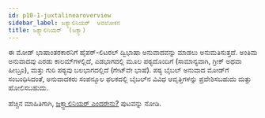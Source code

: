 ```yaml
---
id: p10-1-juxtalinearoverview
sidebar_label: ಜಕ್ಸ್ಟಾಲಿನಿಯರ್  ಅವಲೋಕನ
title: ಜಕ್ಸ್ಟಾಲಿನಿಯರ್  (ಜಕ್ಸ್ಟಾ)
---
```


ಈ ಮೋಡ್ ಭಾಷಾಂತರಕಾರನಿಗೆ ಹೈಪರ್-ಲಿಟರಲ್ ದ್ವಿಭಾಷಾ ಅನುವಾದವನ್ನು ಮಾಡಲು ಅನುಮತಿಸುತ್ತದೆ. ಅಂತಿಮ ಅನುವಾದವು ಎರಡು ಕಾಲಮ್‌ಗಳಲ್ಲಿದೆ, ಎಡಭಾಗದಲ್ಲಿ ಮೂಲ ಪಠ್ಯದೊಂದಿಗೆ (ಸಾಮಾನ್ಯವಾಗಿ, ಗ್ರೀಕ್ ಅಥವಾ ಹೀಬ್ರೂ), ಮತ್ತು ಗುರಿ ಪಠ್ಯವು ಬಲಭಾಗದಲ್ಲಿದೆ (ಗೇಟ್‌ವೇ ಭಾಷೆ). ಪಠ್ಯ ಬೈಬಲ್ ಅನುವಾದ ಮೋಡ್‌ಗೆ ಸಂಬಂಧಿಸಿದಂತೆ, ಅನುವಾದಕರು ಸಂಪನ್ಮೂಲ ಫಲಕದಲ್ಲಿ ಬೈಬಲ್‌ನ ವಿವಿಧ ಆವೃತ್ತಿಗಳನ್ನು ಪ್ರವೇಶಿಸಬಹುದು ಮತ್ತು ಹೋಲಿಸಬಹುದು.

ಹೆಚ್ಚಿನ ಮಾಹಿತಿಗಾಗಿ, [ಜಕ್ಸ್ಟಾಲಿನಿಯರ್ ಎಂದರೇನು?](../Juxtalinear/p10-2-what%20is%20juxtalinear.md) ಪುಟವನ್ನು ನೋಡಿ.